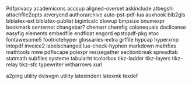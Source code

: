 Pdfprivacy
academicons
accsup
aligned-overset
askinclude
atbegshi
attachfile2opts
atveryend
authorarchive
auto-pst-pdf-lua
auxhook
bib2gls
biblatex-ext
biblatex-publist
bigintcalc
blowup
bmpsize
bnumexpr
bookmark
centernot
changebar?
chemarr
chemfig
colonequals
doclicense
easyfig
elements
embedfile
endfloat
engord
epstopdf-pkg
etoc
fontawesome5
footnotehyper
glossaries-extra
grffile
hypcap
hyperxmp
intopdf
invoice2
labelschanged
lua-check-hyphen
markdown
mathfixs
mathtools
mwe
pdflscape
polexpr
resizegather
sectionbreak
spreadtab
statmath
subfiles
systeme
tabularht
tcolorbox
tikz-ladder
tikz-layers
tikz-relay
tikz-sfc
typewriter
witharrows
xurl

a2ping utility
dvisvgm utility
latexindent
latexmk
texdef
